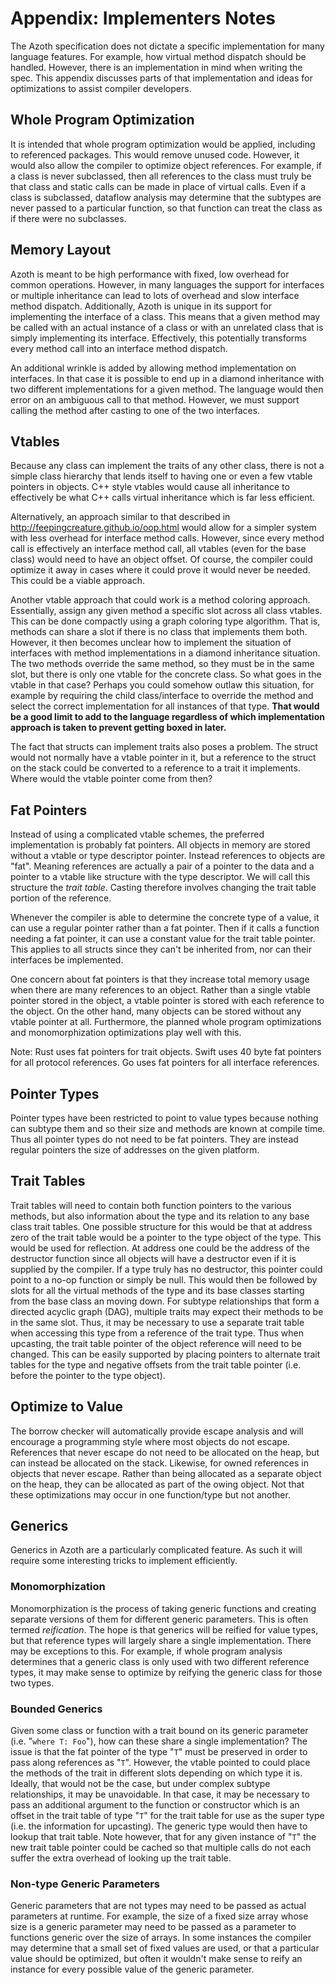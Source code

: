 # Appendix: Implementers Notes

The Azoth specification does not dictate a specific implementation for many language features. For example, how virtual method dispatch should be handled. However, there is an implementation in mind when writing the spec. This appendix discusses parts of that implementation and ideas for optimizations to assist compiler developers.

## Whole Program Optimization

It is intended that whole program optimization would be applied, including to referenced packages. This would remove unused code. However, it would also allow the compiler to optimize object references. For example, if a class is never subclassed, then all references to the class must truly be that class and static calls can be made in place of virtual calls. Even if a class is subclassed, dataflow analysis may determine that the subtypes are never passed to a particular function, so that function can treat the class as if there were no subclasses.

## Memory Layout

Azoth is meant to be high performance with fixed, low overhead for common operations. However, in many languages the support for interfaces or multiple inheritance can lead to lots of overhead and slow interface method dispatch. Additionally, Azoth is unique in its support for implementing the interface of a class. This means that a given method may be called with an actual instance of a class or with an unrelated class that is simply implementing its interface. Effectively, this potentially transforms every method call into an interface method dispatch.

An additional wrinkle is added by allowing method implementation on interfaces. In that case it is possible to end up in a diamond inheritance with two different implementations for a given method. The language would then error on an ambiguous call to that method. However, we must support calling the method after casting to one of the two interfaces.

## Vtables

Because any class can implement the traits of any other class, there is not a simple class hierarchy that lends itself to having one or even a few vtable pointers in objects. C++ style vtables would cause all inheritance to effectively be what C++ calls virtual inheritance which is far less efficient.

Alternatively, an approach similar to that described in http://feepingcreature.github.io/oop.html would allow for a simpler system with less overhead for interface method calls. However, since every method call is effectively an interface method call, all vtables (even for the base class) would need to have an object offset. Of course, the compiler could optimize it away in cases where it could prove it would never be needed. This could be a viable approach.

Another vtable approach that could work is a method coloring approach. Essentially, assign any given method a specific slot across all class vtables. This can be done compactly using a graph coloring type algorithm. That is, methods can share a slot if there is no class that implements them both. However, it then becomes unclear how to implement the situation of interfaces with method implementations in a diamond inheritance situation. The two methods override the same method, so they must be in the same slot, but there is only one vtable for the concrete class. So what goes in the vtable in that case? Perhaps you could somehow outlaw this situation, for example by requiring the child class/interface to override the method and select the correct implementation for all instances of that type. **That would be a good limit to add to the language regardless of which implementation approach is taken to prevent getting boxed in later.**

The fact that structs can implement traits also poses a problem. The struct would not normally have a vtable pointer in it, but a reference to the struct on the stack could be converted to a reference to a trait it implements. Where would the vtable pointer come from then?

## Fat Pointers

Instead of using a complicated vtable schemes, the preferred implementation is probably fat pointers. All objects in memory are stored without a vtable or type descriptor pointer. Instead references to objects are "fat". Meaning references are actually a pair of a pointer to the data and a pointer to a vtable like structure with the type descriptor. We will call this structure the *trait table*. Casting therefore involves changing the trait table portion of the reference.

Whenever the compiler is able to determine the concrete type of a value, it can use a regular pointer rather than a fat pointer. Then if it calls a function needing a fat pointer, it can use a constant value for the trait table pointer. This applies to all structs since they can't be inherited from, nor can their interfaces be implemented.

One concern about fat pointers is that they increase total memory usage when there are many references to an object. Rather than a single vtable pointer stored in the object, a vtable pointer is stored with each reference to the object. On the other hand, many objects can be stored without any vtable pointer at all. Furthermore, the planned whole program optimizations and monomorphization optimizations play well with this.

Note: Rust uses fat pointers for trait objects. Swift uses 40 byte fat pointers for all protocol references. Go uses fat pointers for all interface references.

## Pointer Types

Pointer types have been restricted to point to value types because nothing can subtype them and so their size and methods are known at compile time. Thus all pointer types do not need to be fat pointers. They are instead regular pointers the size of addresses on the given platform.

## Trait Tables

Trait tables will need to contain both function pointers to the various methods, but also information about the type and its relation to any base class trait tables. One possible structure for this would be that at address zero of the trait table would be a pointer to the type object of the type. This would be used for reflection. At address one could be the address of the destructor function since all objects will have a destructor even if it is supplied by the compiler. If a type truly has no destructor, this pointer could point to a no-op function or simply be null. This would then be followed by slots for all the virtual methods of the type and its base classes starting from the base class an moving down. For subtype relationships that form a directed acyclic graph (DAG), multiple traits may expect their methods to be in the same slot. Thus, it may be necessary to use a separate trait table when accessing this type from a reference of the trait type. Thus when upcasting, the trait table pointer of the object reference will need to be changed. This can be easily supported by placing pointers to alternate trait tables for the type and negative offsets from the trait table pointer (i.e. before the pointer to the type object).

## Optimize to Value

The borrow checker will automatically provide escape analysis and will encourage a programming style where most objects do not escape. References that never escape do not need to be allocated on the heap, but can instead be allocated on the stack. Likewise, for owned references in objects that never escape. Rather than being allocated as a separate object on the heap, they can be allocated as part of the owing object. Not that these optimizations may occur in one function/type but not another.

## Generics

Generics in Azoth are a particularly complicated feature. As such it will require some interesting tricks to implement efficiently.

### Monomorphization

Monomorphization is the process of taking generic functions and creating separate versions of them for different generic parameters. This is often termed *reification*. The hope is that generics will be reified for value types, but that reference types will largely share a single implementation. There may be exceptions to this. For example, if whole program analysis determines that a generic class is only used with two different reference types, it may make sense to optimize by reifying the generic class for those two types.

### Bounded Generics

Given some class or function with a trait bound on its generic parameter (i.e. "`where T: Foo`"), how can these share a single implementation? The issue is that the fat pointer of the type "`T`" must be preserved in order to pass along references as "`T`". However, the vtable pointed to could place the methods of the trait in different slots depending on which type it is. Ideally, that would not be the case, but under complex subtype relationships, it may be unavoidable. In that case, it may be necessary to pass an additional argument to the function or constructor which is an offset in the trait table of type "`T`" for the trait table for use as the super type (i.e. the information for upcasting). The generic type would then have to lookup that trait table. Note however, that for any given instance of "`T`" the new trait table pointer could be cached so that multiple calls do not each suffer the extra overhead of looking up the trait table.

### Non-type Generic Parameters

Generic parameters that are not types may need to be passed as actual parameters at runtime. For example, the size of a fixed size array whose size is a generic parameter may need to be passed as a parameter to functions generic over the size of arrays. In some instances the compiler may determine that a small set of fixed values are used, or that a particular value should be optimized, but often it wouldn't make sense to reify an instance for every possible value of the generic parameter.
